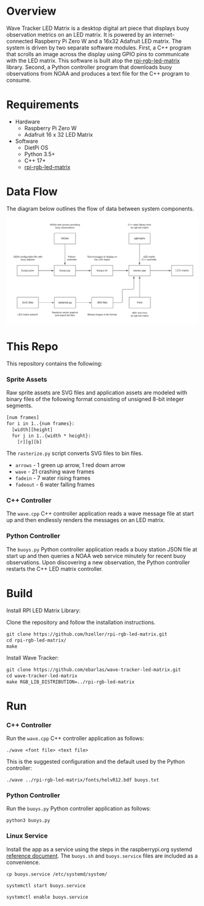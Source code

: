 # Overview
Wave Tracker LED Matrix is a desktop digital art piece that displays buoy observation metrics on
an LED matrix. It is powered by an internet-connected Raspberry Pi Zero W and a 16x32 Adafruit LED matrix.
The system is driven by two separate software modules. First, a C++ program that scrolls an image across
the display using GPIO pins to communicate with the LED matrix. This software is built atop the 
[rpi-rgb-led-matrix](https://github.com/hzeller/rpi-rgb-led-matrix) library.
Second, a Python controller program that downloads buoy observations from NOAA
and produces a text file for the C++ program to consume. 

# Requirements

* Hardware
  * Raspberry Pi Zero W
  * Adafruit 16 x 32 LED Matrix
* Software
  * DietPi OS
  * Python 3.5+
  * C++ 17+
  * [rpi-rgb-led-matrix](https://github.com/hzeller/rpi-rgb-led-matrix)
  
# Data Flow

The diagram below outlines the flow of data between system components.

![System data flow](wave-tracker-data-flow.png)

# This Repo

This repository contains the following:

### Sprite Assets
Raw sprite assets are SVG files and application assets are modeled with 
binary files of the following format consisting of unsigned 8-bit integer segments.

```
[num frames]
for i in 1..{num frames}:
  [width][height]
  for j in 1..{width * height}:
    [r][g][b] 
```

The `rasterize.py` script converts SVG files to bin files.

* `arrows` - 1 green up arrow, 1 red down arrow
* `wave` - 21 crashing wave frames
* `fadein` - 7 water rising frames
* `fadeout` - 6 water falling frames 

### C++ Controller

The `wave.cpp` C++ controller application reads a wave message file at start
up and then endlessly renders the messages on an LED matrix.

### Python Controller 

The `buoys.py` Python controller application reads a buoy station JSON file
at start up and then queries a NOAA web service minutely for recent buoy 
observations. Upon discovering a new observation, the Python controller 
restarts the C++ LED matrix controller.

# Build

Install RPI LED Matrix Library:

Clone the repository and follow the installation instructions.

```shell script
git clone https://github.com/hzeller/rpi-rgb-led-matrix.git
cd rpi-rgb-led-matrix/
make
``` 

Install Wave Tracker:

```shell script
git clone https://github.com/ebarlas/wave-tracker-led-matrix.git
cd wave-tracker-led-matrix
make RGB_LIB_DISTRIBUTION=../rpi-rgb-led-matrix
```

# Run

### C++ Controller

Run the `wave.cpp` C++ controller application as follows:

```shell script
./wave <font file> <text file>
```

This is the suggested configuration and the default used by the Python controller:

```shell script
./wave ../rpi-rgb-led-matrix/fonts/helvR12.bdf buoys.txt
```

### Python Controller

Run the `buoys.py` Python controller application as follows:

```shell script
python3 buoys.py
```

### Linux Service

Install the app as a service using the steps in the raspberrypi.org systemd [reference document](https://www.raspberrypi.org/documentation/linux/usage/systemd.md).
The `buoys.sh` and `buoys.service` files are included as a convenience.

```shell script
cp buoys.service /etc/systemd/system/
```

```shell script 
systemctl start buoys.service
```

```shell script
systemctl enable buoys.service
```